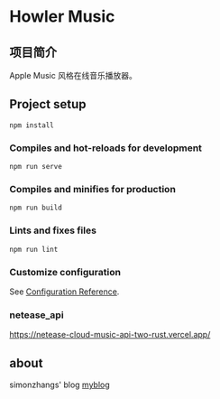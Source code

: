 # Howler Music

## 项目简介

Apple Music 风格在线音乐播放器。

## Project setup
```
npm install
```

### Compiles and hot-reloads for development
```
npm run serve
```

### Compiles and minifies for production
```
npm run build
```

### Lints and fixes files
```
npm run lint
```

### Customize configuration
See [Configuration Reference](https://cli.vuejs.org/config/).

### netease_api
https://netease-cloud-music-api-two-rust.vercel.app/

## about

simonzhangs' blog [myblog](https://simonzhangs.github.io)
